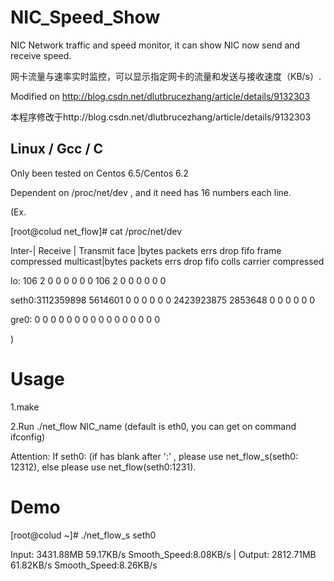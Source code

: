 NIC_Speed_Show
==============

NIC Network traffic and speed monitor, it can show NIC now send and receive speed.

网卡流量与速率实时监控，可以显示指定网卡的流量和发送与接收速度（KB/s）.

Modified on http://blog.csdn.net/dlutbrucezhang/article/details/9132303

本程序修改于http://blog.csdn.net/dlutbrucezhang/article/details/9132303

Linux / Gcc / C
--------------
Only been tested on Centos 6.5/Centos 6.2

Dependent on /proc/net/dev , and it need has 16 numbers each line.

(Ex.

[root@colud net_flow]# cat /proc/net/dev

Inter-|   Receive                                                |  Transmit
 face |bytes    packets errs drop fifo frame compressed multicast|bytes    packets errs drop fifo colls carrier compressed
 
 lo:     106       2    0    0    0     0          0         0      106       2    0    0    0     0       0          0
 
 seth0:3112359898 5614601    0    0    0     0          0         0 2423923875 2853648    0    0    0     0       0          0

gre0:       0       0    0    0    0     0          0         0        0       0    0    0    0     0       0          0

)

Usage
=============
1.make

2.Run ./net_flow NIC_name (default is eth0, you can get on command ifconfig)

Attention:
If seth0: (if has blank after ':' , please use net_flow_s(seth0: 12312), else please use net_flow(seth0:1231).


Demo
==============
[root@colud ~]# ./net_flow_s seth0

Input: 3431.88MB  59.17KB/s Smooth_Speed:8.08KB/s | Output: 2812.71MB  61.82KB/s Smooth_Speed:8.26KB/s
